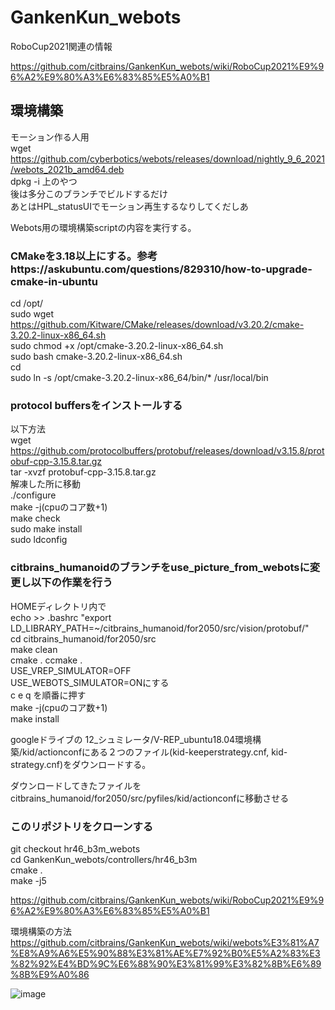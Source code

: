 # GankenKun_webots

RoboCup2021関連の情報

https://github.com/citbrains/GankenKun_webots/wiki/RoboCup2021%E9%96%A2%E9%80%A3%E6%83%85%E5%A0%B1  

## 環境構築
  
   
  
モーション作る人用  
wget https://github.com/cyberbotics/webots/releases/download/nightly_9_6_2021/webots_2021b_amd64.deb  
dpkg -i 上のやつ  
後は多分このブランチでビルドするだけ  
あとはHPL_statusUIでモーション再生するなりしてくだしあ

  
  
  
  
  
Webots用の環境構築scriptの内容を実行する。 
 
### CMakeを3.18以上にする。参考https://askubuntu.com/questions/829310/how-to-upgrade-cmake-in-ubuntu  
cd /opt/  
sudo wget https://github.com/Kitware/CMake/releases/download/v3.20.2/cmake-3.20.2-linux-x86_64.sh  
sudo chmod +x /opt/cmake-3.20.2-linux-x86_64.sh  
sudo bash cmake-3.20.2-linux-x86_64.sh  
cd  
sudo ln -s /opt/cmake-3.20.2-linux-x86_64/bin/* /usr/local/bin  

### protocol buffersをインストールする  
以下方法  
wget https://github.com/protocolbuffers/protobuf/releases/download/v3.15.8/protobuf-cpp-3.15.8.tar.gz   
tar -xvzf protobuf-cpp-3.15.8.tar.gz   
解凍した所に移動   
./configure   
make -j(cpuのコア数+1)  
make check   
sudo make install   
sudo ldconfig   
 
  
### citbrains_humanoidのブランチをuse_picture_from_webotsに変更し以下の作業を行う  
HOMEディレクトリ内で   
echo >> .bashrc "export LD_LIBRARY_PATH=~/citbrains_humanoid/for2050/src/vision/protobuf/"  
cd citbrains_humanoid/for2050/src  
make clean  
cmake .
ccmake .  
USE_VREP_SIMULATOR=OFF  
USE_WEBOTS_SIMULATOR=ONにする  
c e q を順番に押す  
make -j(cpuのコア数+1)  
make install  

googleドライブの 12_シュミレータ/V-REP_ubuntu18.04環境構築/kid/actionconfにある２つのファイル(kid-keeperstrategy.cnf,  kid-strategy.cnf)をダウンロードする。  

ダウンロードしてきたファイルをcitbrains_humanoid/for2050/src/pyfiles/kid/actionconfに移動させる  

### このリポジトリをクローンする  
git checkout hr46_b3m_webots  
cd GankenKun_webots/controllers/hr46_b3m  
cmake .  
make -j5

https://github.com/citbrains/GankenKun_webots/wiki/RoboCup2021%E9%96%A2%E9%80%A3%E6%83%85%E5%A0%B1  

環境構築の方法  
https://github.com/citbrains/GankenKun_webots/wiki/webots%E3%81%A7%E8%A9%A6%E5%90%88%E3%81%AE%E7%92%B0%E5%A2%83%E3%82%92%E4%BD%9C%E6%88%90%E3%81%99%E3%82%8B%E6%89%8B%E9%A0%86  

![image](https://user-images.githubusercontent.com/5755200/115998122-cc332400-a620-11eb-90d5-0e83166787e8.png)


